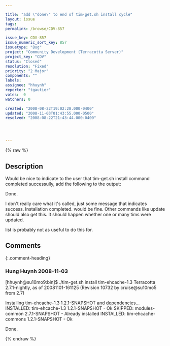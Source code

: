 ```yaml
---

title: "add \"done\" to end of tim-get.sh install cycle"
layout: issue
tags: 
permalink: /browse/CDV-857

issue_key: CDV-857
issue_numeric_sort_key: 857
issuetype: "Bug"
project: "Community Development (Terracotta Server)"
project_key: "CDV"
status: "Closed"
resolution: "Fixed"
priority: "2 Major"
components: ""
labels: 
assignee: "hhuynh"
reporter: "tgautier"
votes:  0
watchers: 0

created: "2008-08-22T19:02:28.000-0400"
updated: "2008-11-03T01:43:55.000-0500"
resolved: "2008-08-22T21:43:44.000-0400"




---
```


{% raw %}

## Description

<div markdown="1" class="description">

Would be nice to indicate to the user that tim-get.sh install command completed successully, add  the following to the output:

Done.

I don't really care what it's called, just some message that indicates success.  Installation completed.  would be fine.  Other commands like update should also get this.  It should happen whether one or many tims were updated.  

list is probably not as useful to do this for.

</div>

## Comments


{:.comment-heading}
### **Hung Huynh** <span class="date">2008-11-03</span>

<div markdown="1" class="comment">

[hhuynh@su10mo9:bin]$ ./tim-get.sh install tim-ehcache-1.3
Terracotta 2.7.1-nightly, as of 20081101-161125 (Revision 10732 by cruise@su10mo5 from 2.7)

Installing tim-ehcache-1.3 1.2.1-SNAPSHOT and dependencies...
   INSTALLED: tim-ehcache-1.3 1.2.1-SNAPSHOT - Ok
   SKIPPED: modules-common 2.7.1-SNAPSHOT - Already installed
   INSTALLED: tim-ehcache-commons 1.2.1-SNAPSHOT - Ok

Done.

</div>



{% endraw %}
